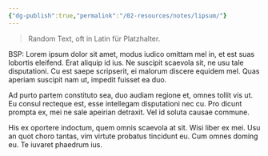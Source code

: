 ```yaml
---
{"dg-publish":true,"permalink":"/02-resources/notes/lipsum/"}
---
```


> Random Text, oft in Latin für Platzhalter.


BSP:
Lorem ipsum dolor sit amet, modus iudico omittam mel in, et est suas lobortis eleifend. Erat aliquip id ius. Ne suscipit scaevola sit, ne usu tale disputationi. Cu est saepe scripserit, ei malorum discere equidem mel. Quas aperiam suscipit nam ut, impedit fuisset ea duo.

Ad purto partem constituto sea, duo audiam regione et, omnes tollit vis ut. Eu consul recteque est, esse intellegam disputationi nec cu. Pro dicunt prompta ex, mei ne sale apeirian detraxit. Vel id soluta causae commune.

His ex oportere indoctum, quem omnis scaevola at sit. Wisi liber ex mei. Usu an quot choro tantas, vim virtute probatus tincidunt eu. Cum omnes doming eu. Te iuvaret phaedrum ius.